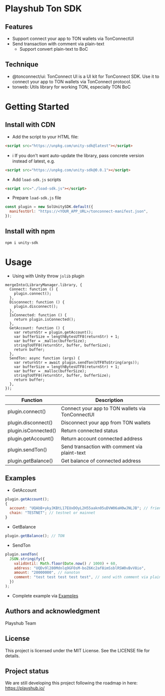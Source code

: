 # Playshub Ton SDK

## Features

- Support connect your app to TON wallets via TonConnectUI
- Send transaction with comment via plain-text
  - Support convert plain-text to BoC

## Technique

- @tonconnect/ui: TonConnect UI is a UI kit for TonConnect SDK. Use it to connect your app to TON wallets via TonConnect protocol.
- tonweb: Utils library for working TON, especially TON BoC

# Getting Started

## Install with CDN

- Add the script to your HTML file:

```html
<script src="https://unpkg.com/unity-sdk@latest"></script>
```

- ℹ️ If you don't want auto-update the library, pass concrete version instead of latest, e.g.

```html
<script src="https://unpkg.com/unity-sdk@0.0.1"></script>
```

- Add `load-sdk.js` scripts

```html
<script src="./load-sdk.js"></script>
```

- Prepare `load-sdk.js` file

```js
const plugin = new SolUnitySDK.default({
  manifestUrl: "https://<YOUR_APP_URL>/tonconnect-manifest.json",
});
```

## Install with npm

```shell
npm i unity-sdk
```

# Usage

- Using with Unity throw `jslib` plugin

```jslib
mergeInto(LibraryManager.library, {
  Connect: function () {
    plugin.connect();
  },
  Disconnect: function () {
    plugin.disconnect();
  },
  IsConnected: function () {
    return plugin.isConnected();
  },
  GetAccount: function () {
    var returnStr = plugin.getAccount();
    var bufferSize = lengthBytesUTF8(returnStr) + 1;
    var buffer = _malloc(bufferSize);
    stringToUTF8(returnStr, buffer, bufferSize);
    return buffer;
  },
  SendTon: async function (args) {
    var returnStr = await plugin.sendTon(UTF8ToString(args));
    var bufferSize = lengthBytesUTF8(returnStr) + 1;
    var buffer = _malloc(bufferSize);
    stringToUTF8(returnStr, buffer, bufferSize);
    return buffer;
  },
});
```

| Function             | Description                                      |
| -------------------- | ------------------------------------------------ |
| plugin.connect()     | Connect your app to TON wallets via TonConnectUI |
| plugin.disconnect()  | Disconnect your app from TON wallets             |
| plugin.isConnected() | Return connected status                          |
| plugin.getAccount()  | Return account connected address                 |
| plugin.sendTon()     | Send transaction with comment via plaint-text    |
| plugin.getBalance()  | Get balance of connected address                 |

## Examples

- GetAccount

```js
plugin.getAccount();
{
  account: "UQAbB+ykyJKBtL17EUxDOyL2H55aakn05uDVW06aH0wJNLJB"; // friendly-address
  chain: "TESTNET"; // testnet or mainnet
}
```

- GetBalance

```js
plugin.getBalance(); // TON
```

- SendTon

```js
plugin.sendTon(
  JSON.stringify({
    validUntil: Math.floor(Date.now() / 1000) + 60,
    address: "UQDv9l280Mdnlq9GFOsM-boZ6Kc2af8imSsblRSW0vBvV8io",
    amount: "20000000", // nanoton
    comment: "test test test test test", // send with comment via plain-text
  })
);
```

- Complete example via [Examples](./examples/)

## Authors and acknowledgment

Playshub Team

## License

This project is licensed under the MIT License. See the LICENSE file for details.

## Project status

We are still developing this project following the roadmap in here: https://playshub.io/
